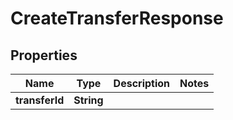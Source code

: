 

# CreateTransferResponse


## Properties

Name | Type | Description | Notes
------------ | ------------- | ------------- | -------------
**transferId** | **String** |  | 



